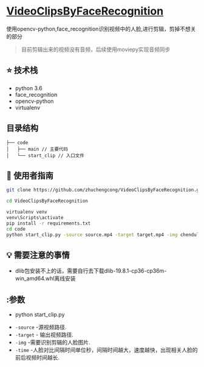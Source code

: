 
# [VideoClipsByFaceRecognition](https://github.com/zhuchengcong/VideoClipsByFaceRecognition.git)

使用opencv-python,face_recognition识别视频中的人脸,进行剪辑，剪掉不想关的部分
> 目前剪辑出来的视频没有音频，后续使用moviepy实现音频同步

## :star: 技术栈

- python 3.6
- face_recognition
- opencv-python
- virtualenv

## 目录结构

```
├── code
│   ├── main // 主要代码
│   └── start_clip // 入口文件
```

## :rocket: 使用者指南

```bash
git clone https://github.com/zhuchengcong/VideoClipsByFaceRecognition.git

cd VideoClipsByFaceRecognition

virtualenv venv
venv\Scripts\activate
pip install -r requirements.txt
cd code
python start_clip.py -source source.mp4 -target target.mp4 -img chenduling.png -time 1
```

## :bulb: 需要注意的事情

- dlib包安装不上的话，需要自行去下载dlib-19.8.1-cp36-cp36m-win_amd64.whl离线安装



## :参数
- python start_clip.py 
* `-source` -源视频路径.
* `-target` - 输出视频路径.
* `-img` -需要识别剪辑的人脸图片.
* `-time` -人脸对比间隔时间单位秒，间隔时间越大，速度越快，出现相关人脸的前后视频时间越长.


